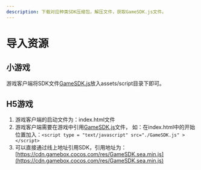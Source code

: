 ```yaml
---
description: 下载对应种类SDK压缩包，解压文件，获取GameSDK.js文件。
---
```


# 导入资源

## 小游戏

游戏客户端将SDK文件[GameSDK.js](../../zi-yuan-xia-zai/sdk-xia-zai.md#xiao-you-xi-sdk20190402)放入assets/script目录下即可。

## H5游戏

1. 游戏客户端的启动文件为：index.html文件
2. 游戏客户端需要在游戏中引用[GameSDK.js](../../zi-yuan-xia-zai/sdk-xia-zai.md#h-5-you-xi-sdk20190402)文件， 如：在index.html中的开始位置加入：`<script type = "text/javascript" src="./GameSDK.js" ></script>`
3. 可以直接通过线上地址引用SDK，引用地址为：[https://cdn.gamebox.cocos.com/res/GameSDK.sea.min.js](https://cdn.gamebox.cocos.com/res/GameSDK.sea.min.js)



